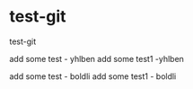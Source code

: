 # test-git
test-git

add some test - yhlben
add some test1 -yhlben  

add some test - boldli
add some test1 - boldli
